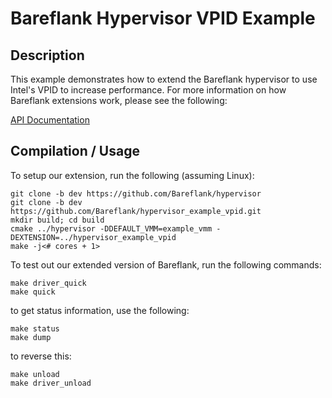 # Bareflank Hypervisor VPID Example

## Description

This example demonstrates how to extend the Bareflank hypervisor to use
Intel's VPID to increase performance. For more information on how Bareflank
extensions work, please see the following:

[API Documentation](http://bareflank.github.io/hypervisor/html/)

## Compilation / Usage

To setup our extension, run the following (assuming Linux):

```
git clone -b dev https://github.com/Bareflank/hypervisor
git clone -b dev https://github.com/Bareflank/hypervisor_example_vpid.git
mkdir build; cd build
cmake ../hypervisor -DDEFAULT_VMM=example_vmm -DEXTENSION=../hypervisor_example_vpid
make -j<# cores + 1>
```

To test out our extended version of Bareflank, run the following commands:

```
make driver_quick
make quick
```

to get status information, use the following:

```
make status
make dump
```

to reverse this:

```
make unload
make driver_unload
```
